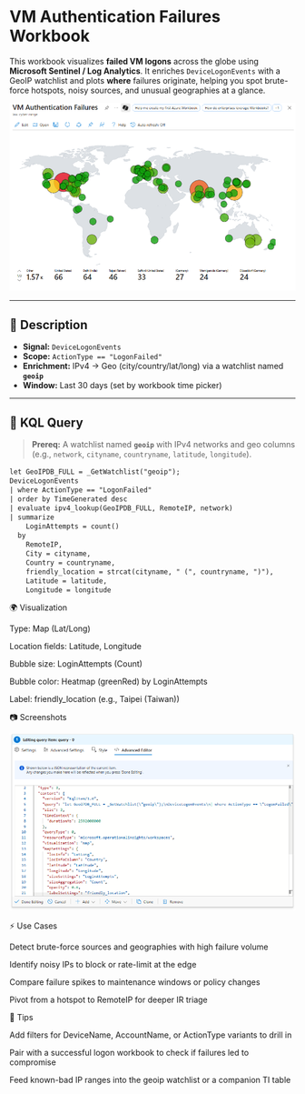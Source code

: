 # VM Authentication Failures Workbook

This workbook visualizes **failed VM logons** across the globe using **Microsoft Sentinel / Log Analytics**. It enriches `DeviceLogonEvents` with a GeoIP watchlist and plots **where** failures originate, helping you spot brute-force hotspots, noisy sources, and unusual geographies at a glance.

![VM Authentication Failures JSON Config](../images/vm-authentication-failures-2.png)  

---

## 📖 Description

- **Signal:** `DeviceLogonEvents`
- **Scope:** `ActionType == "LogonFailed"`
- **Enrichment:** IPv4 → Geo (city/country/lat/long) via a watchlist named **`geoip`**
- **Window:** Last 30 days (set by workbook time picker)

---

## 🔎 KQL Query

> **Prereq:** A watchlist named **`geoip`** with IPv4 networks and geo columns  
> (e.g., `network`, `cityname`, `countryname`, `latitude`, `longitude`).

```kql
let GeoIPDB_FULL = _GetWatchlist("geoip");
DeviceLogonEvents
| where ActionType == "LogonFailed"
| order by TimeGenerated desc
| evaluate ipv4_lookup(GeoIPDB_FULL, RemoteIP, network)
| summarize
    LoginAttempts = count()
  by
    RemoteIP,
    City = cityname,
    Country = countryname,
    friendly_location = strcat(cityname, " (", countryname, ")"),
    Latitude = latitude,
    Longitude = longitude
```
🌍 Visualization

Type: Map (Lat/Long)

Location fields: Latitude, Longitude

Bubble size: LoginAttempts (Count)

Bubble color: Heatmap (greenRed) by LoginAttempts

Label: friendly_location (e.g., Taipei (Taiwan))

📷 Screenshots

![VM Authentication Failures Map](../images/vm-authentication-failures-1.png)   


⚡ Use Cases

Detect brute-force sources and geographies with high failure volume

Identify noisy IPs to block or rate-limit at the edge

Compare failure spikes to maintenance windows or policy changes

Pivot from a hotspot to RemoteIP for deeper IR triage

🧩 Tips

Add filters for DeviceName, AccountName, or ActionType variants to drill in

Pair with a successful logon workbook to check if failures led to compromise

Feed known-bad IP ranges into the geoip watchlist or a companion TI table
